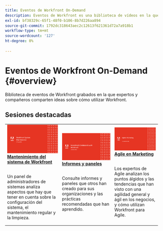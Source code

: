 ```yaml
---
title: Eventos de Workfront On-Demand
description: Eventos de Workfront es una biblioteca de vídeos en la que expertos y compañeros han compartido sus ideas y pensamientos sobre cómo utilizar Workfront para mejorar el trabajo que se realiza para sus organizaciones.
exl-id: bf38329c-65f1-48f0-b106-8b7d226aa894
source-git-commit: 1792dc318643aec2c12613f621361d72a7a918b1
workflow-type: tm+mt
source-wordcount: '127'
ht-degree: 0%

---
```


# Eventos de Workfront On-Demand {#overview}

Biblioteca de eventos de Workfront grabados en la que expertos y compañeros comparten ideas sobre cómo utilizar Workfront.

## Sesiones destacadas

<table>
  <tr>
   <td>
      <a href="user-groups/workfront-system-maintenance.md">
      <img alt="Mantenimiento del sistema de Workfront" src="assets/workfront-system-maintenance.png"/>
      </a>
      <div>
         <a href="user-groups/workfront-system-maintenance.md"><strong>Mantenimiento del sistema de Workfront</strong></a>
<!---         <br/><em>foo</em> -->
      </div>
      <p>
        <br/>
         Un panel de administradores de sistemas analiza aspectos que hay que tener en cuenta sobre la configuración del sistema, el mantenimiento regular y la limpieza.
      </p>
    </td>
   <td>
      <a href="user-groups/reporting-and-dashboards.md">
      <img alt="Informes y paneles" src="assets/reporting-and-dashboards.png"/>
      </a>
      <div>
         <a href="user-groups/reporting-and-dashboards.md"><strong>Informes y paneles</strong></a>
<!---         <br/><em>foo</em> -->
      </div>
      <p>
        <br/>
         Consulte informes y paneles que otros han creado para sus organizaciones y las prácticas recomendadas que han aprendido.
      </p>
    </td>
   <td>
      <a href="user-groups/agile-in-marketing.md">
      <img alt="Agile en Marketing" src="assets/agile-in-marketing.png"/>
      </a>
      <div>
         <a href="user-groups/agile-in-marketing.md"><strong>Agile en Marketing</strong></a>
<!---         <br/><em>foo</em> -->
      </div>
      <p>
        <br/>
         Los expertos de Agile analizan los puntos álgidos y las tendencias que han visto con una agilidad general y ágil en los negocios, y cómo utilizan Workfront para Agile.
      </p>
    </td>
  </tr>
</table>
